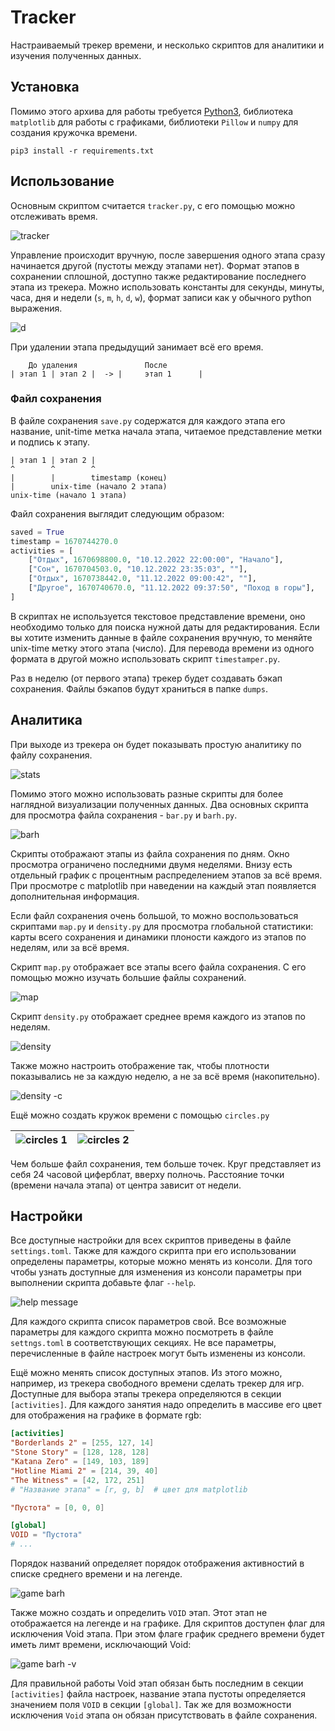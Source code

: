 # Tracker
Настраиваемый трекер времени, и несколько скриптов для аналитики и изучения полученных данных. 

## Установка
Помимо этого архива для работы требуется [Python3](https://www.python.org), библиотека `matplotlib` для работы с графиками, библиотеки `Pillow` и `numpy` для создания кружочка времени.

```
pip3 install -r requirements.txt
```

## Использование
Основным скриптом считается `tracker.py`, с его помощью можно отслеживать время. 

![tracker](images/main.png)

Управление происходит вручную, после завершения одного этапа сразу начинается другой (пустоты между этапами нет). Формат этапов в сохранении сплошной, доступно также редактирование последнего этапа из трекера. Можно использовать константы для секунды, минуты, часа, дня и недели (`s`, `m`, `h`, `d`, `w`), формат записи как у обычного python выражения.

![d](images/change_time.png)

При удалении этапа предыдущий занимает всё его время.

```
    До удаления               После
| этап 1 | этап 2 |  -> |     этап 1      |
```

### Файл сохранения
В файле сохранения `save.py` содержатся для каждого этапа его название, unit-time метка начала этапа, читаемое представление метки и подпись к этапу.

```
| этап 1 | этап 2 |
^        ^        ^
|        |        timestamp (конец)
|        unix-time (начало 2 этапа)
unix-time (начало 1 этапа)
```

Файл сохранения выглядит следующим образом:

```python
saved = True
timestamp = 1670744270.0
activities = [
    ["Отдых", 1670698800.0, "10.12.2022 22:00:00", "Начало"],
    ["Сон", 1670704503.0, "10.12.2022 23:35:03", ""],
    ["Отдых", 1670738442.0, "11.12.2022 09:00:42", ""],
    ["Другое", 1670740670.0, "11.12.2022 09:37:50", "Поход в горы"],
]
```

В скриптах не используется текстовое представление времени, оно необходимо только для поиска нужной даты для редактирования. Если вы хотите изменить данные в файле сохранения вручную, то меняйте unix-time метку этого этапа (число). Для перевода времени из одного формата в другой можно использовать скрипт `timestamper.py`.

Раз в неделю (от первого этапа) трекер будет создавать бэкап сохранения. Файлы бэкапов будут храниться в папке `dumps`.

## Аналитика
При выходе из трекера он будет показывать простую аналитику по файлу сохранения.

![stats](images/stats.png)

Помимо этого можно использовать разные скрипты для более наглядной визуализации полученных данных. Два основных скрипта для просмотра файла сохранения - `bar.py` и `barh.py`. 

![barh](images/barh.png)

Скрипты отображают этапы из файла сохранения по дням. Окно просмотра ограничено последними двумя неделями. Внизу есть отдельный график с процентным распределением этапов за всё время. При просмотре с matplotlib при наведении на каждый этап появляется дополнительная информация.

Если файл сохранения очень большой, то можно воспользоваться скриптами `map.py` и `density.py` для просмотра глобальной статистики: карты всего сохранения и динамики плоности каждого из этапов по неделям, или за всё время. 

Скрипт `map.py` отображает все этапы всего файла сохранения. С его помощью можно изучать большие файлы сохранений.

![map](images/map.png)

Скрипт `density.py` отображает среднее время каждого из этапов по неделям. 

![density](images/density.png)

Также можно настроить отображение так, чтобы плотности показывались не за каждую неделю, а не за всё время (накопительно).

![density -c](images/densityc.png)

Ещё можно создать кружок времени с помощью `circles.py`

| ![circles 1](images/circles1.png) | ![circles 2](images/circles2.png) |
|-|-|

Чем больше файл сохранения, тем больше точек. Круг представляет из себя 24 часовой циферблат, вверху полночь. Расстояние точки (времени начала этапа) от центра зависит от недели.

## Настройки
Все доступные настройки для всех скриптов приведены в файле `settings.toml`. Также для каждого скрипта при его использовании определены параметры, которые можно менять из консоли. Для того чтобы узнать доступные для изменения из консоли параметры при выполнении скрипта добавьте флаг `--help`.

![help message](images/help_message.png)

Для каждого скрипта список параметров свой. Все возможные параметры для каждого скрипта можно посмотреть в файле `settngs.toml` в соответствующих секциях. Не все параметры, перечисленные в файле настроек могут быть изменены из консоли. 

Ещё можно менять список доступных этапов. Из этого можно, например, из трекера свободного времени сделать трекер для игр. Доступные для выбора этапы трекера определяются в секции `[activities]`. Для каждого занятия надо определить в массиве его цвет для отображения на графике в формате rgb:

```toml
[activities]
"Borderlands 2" = [255, 127, 14]
"Stone Story" = [128, 128, 128]
"Katana Zero" = [149, 103, 189]
"Hotline Miami 2" = [214, 39, 40]
"The Witness" = [42, 172, 251]
# "Название этапа" = [r, g, b]  # цвет для matplotlib

"Пустота" = [0, 0, 0]

[global]
VOID = "Пустота"
# ...
```

Порядок названий определяет порядок отображения активностий в списке среднего времени и на легенде.

![game barh](images/game_barh.png)

Также можно создать и определить `VOID` этап. Этот этап не отображается на легенде и на графике. Для скриптов доступен флаг для исключения Void этапа. При этом флаге график среднего времени будет иметь лимт времени, исключающий Void:

![game barh -v](images/game_barh_v.png)

Для правильной работы Void этап обязан быть последним в секции `[activities]` файла настроек, название этапа пустоты определяется значением поля `VOID` в секции `[global]`. Так же для возможности исключения `Void` этапа он обязан присутствовать в файле сохранения.
